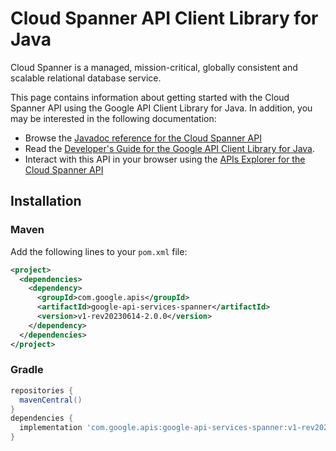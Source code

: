 # Cloud Spanner API Client Library for Java

Cloud Spanner is a managed, mission-critical, globally consistent and scalable relational database service.

This page contains information about getting started with the Cloud Spanner API
using the Google API Client Library for Java. In addition, you may be interested
in the following documentation:

* Browse the [Javadoc reference for the Cloud Spanner API][javadoc]
* Read the [Developer's Guide for the Google API Client Library for Java][google-api-client].
* Interact with this API in your browser using the [APIs Explorer for the Cloud Spanner API][api-explorer]

## Installation

### Maven

Add the following lines to your `pom.xml` file:

```xml
<project>
  <dependencies>
    <dependency>
      <groupId>com.google.apis</groupId>
      <artifactId>google-api-services-spanner</artifactId>
      <version>v1-rev20230614-2.0.0</version>
    </dependency>
  </dependencies>
</project>
```

### Gradle

```gradle
repositories {
  mavenCentral()
}
dependencies {
  implementation 'com.google.apis:google-api-services-spanner:v1-rev20230614-2.0.0'
}
```

[javadoc]: https://googleapis.dev/java/google-api-services-spanner/latest/index.html
[google-api-client]: https://github.com/googleapis/google-api-java-client/
[api-explorer]: https://developers.google.com/apis-explorer/#p/spanner/v1/
